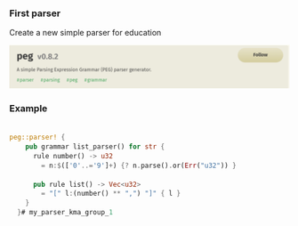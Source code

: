### First parser

Create a new simple parser for education 

![alt text](image.png)

### Example

```rust

peg::parser! {
    pub grammar list_parser() for str {
      rule number() -> u32
        = n:$(['0'..='9']+) {? n.parse().or(Err("u32")) }
  
      pub rule list() -> Vec<u32>
        = "[" l:(number() ** ",") "]" { l }
    }
  }#   m y _ p a r s e r _ k m a _ g r o u p _ 1 
 
 
